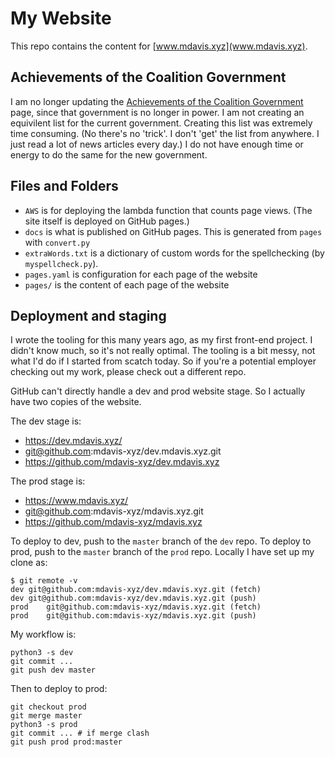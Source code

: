 # My Website

This repo contains the content for [www.mdavis.xyz](www.mdavis.xyz).

## Achievements of the Coalition Government

I am no longer updating the [Achievements of the Coalition Government](https://www.mdavis.xyz/govlist/) page, since that government is no longer in power.
I am not creating an equivilent list for the current government. Creating this list was extremely time consuming. (No there's no 'trick'. I don't 'get' the list from anywhere. I just read a lot of news articles every day.) I do not have enough time or energy to do the same for the new government.

## Files and Folders

* `AWS` is for deploying the lambda function that counts page views. (The site itself is deployed on GitHub pages.)
* `docs` is what is published on GitHub pages. This is generated from `pages` with `convert.py`
* `extraWords.txt` is a dictionary of custom words for the spellchecking (by `myspellcheck.py`).
* `pages.yaml` is configuration for each page of the website
* `pages/` is the content of each page of the website

## Deployment and staging

I wrote the tooling for this many years ago, as my first front-end project. I didn't know much, so it's not really optimal. The tooling is a bit messy, not what I'd do if I started from scatch today. So if you're a potential employer checking out my work, please check out a different repo.

GitHub can't directly handle a dev and prod website stage. So I actually have two copies of the website.

The dev stage is:

* https://dev.mdavis.xyz/
* git@github.com:mdavis-xyz/dev.mdavis.xyz.git
* https://github.com/mdavis-xyz/dev.mdavis.xyz

The prod stage is:

* https://www.mdavis.xyz/
* git@github.com:mdavis-xyz/mdavis.xyz.git
* https://github.com/mdavis-xyz/mdavis.xyz

To deploy to dev, push to the `master` branch of the `dev` repo.
To deploy to prod, push to the `master` branch of the `prod` repo.
Locally I have set up my clone as:

```
$ git remote -v
dev	git@github.com:mdavis-xyz/dev.mdavis.xyz.git (fetch)
dev	git@github.com:mdavis-xyz/dev.mdavis.xyz.git (push)
prod	git@github.com:mdavis-xyz/mdavis.xyz.git (fetch)
prod	git@github.com:mdavis-xyz/mdavis.xyz.git (push)
```

My workflow is:

```
python3 -s dev
git commit ...
git push dev master
```

Then to deploy to prod:

```
git checkout prod
git merge master
python3 -s prod
git commit ... # if merge clash
git push prod prod:master
```
